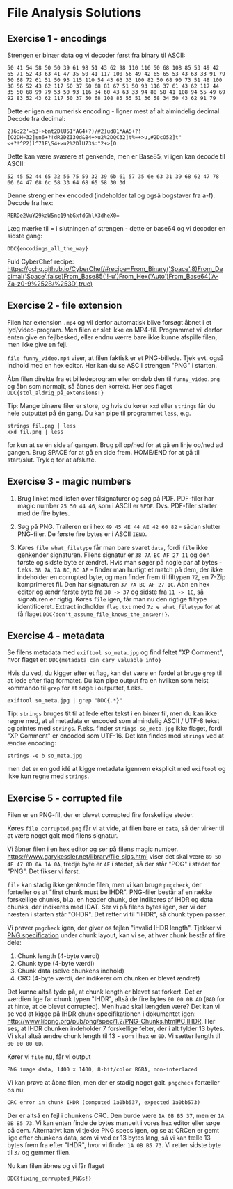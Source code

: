 # File Analysis Solutions

## Exercise 1 - encodings

Strengen er binær data og vi decoder først fra binary til ASCII:

	50 41 54 58 50 50 39 61 98 51 43 62 98 110 116 50 68 108 85 53 49 42 65 71 52 43 63 41 47 35 50 41 117 100 56 49 42 65 65 53 43 63 33 91 79 50 68 72 61 51 50 93 115 110 54 43 63 33 100 82 50 68 90 73 51 48 100 38 56 52 43 62 117 50 37 50 68 81 67 51 50 93 116 37 61 43 62 117 44 35 50 68 99 79 53 50 93 116 34 60 43 63 33 94 80 50 41 108 94 55 49 69 92 83 52 43 62 117 50 37 50 68 108 85 55 51 36 58 34 50 43 62 91 79

Dette er igen en numerisk encoding - ligner mest af alt almindelig decimal. Decode fra decimal:

	2)6:22'=b3+>bnt2DlU51*AG4+?)/#2)ud81*AA5+?![O2DH=32]sn6+?!dR2DZI30d&84+>u2%2DQC32]t%=+>u,#2DcO52]t"<+?!^P2)l^71E\S4+>u2%2DlU73$:"2+>[O

Dette kan være sværere at genkende, men er Base85, vi igen kan decode til ASCII:

	52 45 52 44 65 32 56 75 59 32 39 6b 61 57 35 6e 63 31 39 68 62 47 78 66 64 47 68 6c 58 33 64 68 65 58 30 3d

Denne streng er hex encoded (indeholder tal og også bogstaver fra a-f). Decode fra hex:

	RERDe2VuY29kaW5nc19hbGxfdGhlX3dheX0=

Læg mærke til = i slutningen af strengen - dette er base64 og vi decoder en sidste gang:

	DDC{encodings_all_the_way}

Fuld CyberChef recipe: https://gchq.github.io/CyberChef/#recipe=From_Binary('Space',8)From_Decimal('Space',false)From_Base85('!-u')From_Hex('Auto')From_Base64('A-Za-z0-9%252B/%253D',true)

## Exercise 2 - file extension

Filen har extension `.mp4` og vil derfor automatisk blive forsøgt åbnet i et lyd/video-program. Men filen er slet ikke en MP4-fil. Programmet vil derfor enten give en fejlbesked, eller endnu værre bare ikke kunne afspille filen, men ikke give en fejl.

`file funny_video.mp4` viser, at filen faktisk er et PNG-billede. Tjek evt. også indhold med en hex editor. Her kan du se ASCII strengen "PNG" i starten.

Åbn filen direkte fra et billedeprogram eller omdøb den til `funny_video.png` og åbn som normalt, så åbnes den korrekt. Her ses flaget `DDC{stol_aldrig_på_extensions!}`

Tip: Mange binære filer er store, og hvis du kører `xxd` eller `strings` får du hele outputtet på én gang. Du kan pipe til programmet `less`, e.g.

	strings fil.png | less
	xxd fil.png | less

for kun at se én side af gangen. Brug pil op/ned for at gå en linje op/ned ad gangen. Brug SPACE for at gå en side frem. HOME/END for at gå til start/slut. Tryk q for at afslutte.

## Exercise 3 - magic numbers

1. Brug linket med listen over filsignaturer og søg på PDF.
PDF-filer har magic number `25 50 44 46`, som i ASCII er `%PDF`. Dvs. PDF-filer starter med de fire bytes.

2. Søg på PNG. Traileren er i hex `49 45 4E 44 AE 42 60 82` - sådan slutter PNG-filer. De første fire bytes er i ASCII `IEND`.

3. Køres `file what_filetype` får man bare svaret `data`, fordi `file` ikke genkender signaturen. Filens signatur er `38 7A BC AF 27 11` og den første og sidste byte er ændret. Hvis man søger på nogle par af bytes - f.eks. `38 7A`, `7A BC`, `BC AF` - finder man hurtigt et match på dem, der ikke indeholder en corrupted byte, og man finder frem til filtypen `7Z`, en 7-Zip komprimeret fil. Den har signaturen `37 7A BC AF 27 1C`. Åbn en hex editor og ændr første byte fra `38 -> 37` og sidste fra `11 -> 1C`, så signaturen er rigtig. Køres `file` igen, får man nu den rigtige filtype identificeret. Extract indholder `flag.txt` med `7z e what_filetype` for at få flaget `DDC{don't_assume_file_knows_the_answer!}`.

## Exercise 4 - metadata

Se filens metadata med `exiftool so_meta.jpg` og find feltet "XP Comment", hvor flaget er: `DDC{metadata_can_cary_valuable_info}`

Hvis du ved, du kigger efter et flag, kan det være en fordel at bruge `grep` til at lede efter flag formatet. Du kan pipe output fra en hvilken som helst kommando til `grep` for at søge i outputtet, f.eks.

	exiftool so_meta.jpg | grep "DDC{.*}"

Tip: `strings` bruges tit til at lede efter tekst i en binær fil, men du kan ikke regne med, at al metadata er encoded som almindelig ASCII / UTF-8 tekst og printes med `strings`. F.eks. finder `strings so_meta.jpg` ikke flaget, fordi "XP Comment" er encoded som UTF-16. Det kan findes med `strings` ved at ændre encoding:

	strings -e b so_meta.jpg

men det er en god idé at kigge metadata igennem eksplicit med `exiftool` og ikke kun regne med `strings`.

## Exercise 5 - corrupted file

Filen er en PNG-fil, der er blevet corrupted fire forskellige steder.

Køres `file corrupted.png` får vi at vide, at filen bare er `data`, så der virker til at være noget galt med filens signatur.

Vi åbner filen i en hex editor og ser på filens magic number. https://www.garykessler.net/library/file_sigs.html viser det skal være `89 50 4E 47 0D 0A 1A 0A`, tredje byte er `4F` i stedet, så der står "POG" i stedet for "PNG". Det fikser vi først.

`file` kan stadig ikke genkende filen, men vi kan bruge `pngcheck`, der fortæller os at "first chunk must be IHDR". PNG-filer består af en række forskellige chunks, bl.a. en header chunk, der indikeres af IHDR og data chunks, der indikeres med IDAT. Ser vi på filens bytes igen, ser vi der næsten i starten står "OHDR". Det retter vi til "IHDR", så chunk typen passer.

Vi prøver `pngcheck` igen, der giver os fejlen "invalid IHDR length". Tjekker vi [PNG specification](http://www.libpng.org/pub/png/spec/1.2/PNG-Structure.html#PNG-file-signature) under chunk layout, kan vi se, at hver chunk består af fire dele:
1. Chunk length (4-byte værdi)
2. Chunk type (4-byte værdi)
3. Chunk data (selve chunkens indhold)
4. CRC (4-byte værdi, der indikerer om chunken er blevet ændret)

Det kunne altså tyde på, at chunk length er blevet sat forkert. Det er værdien lige før chunk typen "IHDR", altså de fire bytes `00 00 0B AD` (`BAD` for at hinte, at de blevet corrupted). Men hvad skal længden være? Det kan vi se ved at kigge på IHDR chunk specifikationen i dokumentet igen: http://www.libpng.org/pub/png/spec/1.2/PNG-Chunks.html#C.IHDR. Her ses, at IHDR chunken indeholder 7 forskellige felter, der i alt fylder 13 bytes. Vi skal altså ændre chunk length til 13 - som i hex er `0D`. Vi sætter length til `00 00 00 0D`.

Kører vi `file` nu, får vi output

    PNG image data, 1400 x 1400, 8-bit/color RGBA, non-interlaced

Vi kan prøve at åbne filen, men der er stadig noget galt. `pngcheck` fortæller os nu:

    CRC error in chunk IHDR (computed 1a0bb537, expected 1a0bb573)

Der er altså en fejl i chunkens CRC. Den burde være `1A 0B B5 37`, men er `1A 0B B5 73`. Vi kan enten finde de bytes manuelt i vores hex editor eller søge på dem. Alternativt kan vi tjekke PNG specs igen, og se at CRCen er gemt lige efter chunkens data, som vi ved er 13 bytes lang, så vi kan tælle 13 bytes frem fra efter "IHDR", hvor vi finder `1A 0B B5 73`. Vi retter sidste byte til `37` og gemmer filen.

Nu kan filen åbnes og vi får flaget

    DDC{fixing_corrupted_PNGs!}